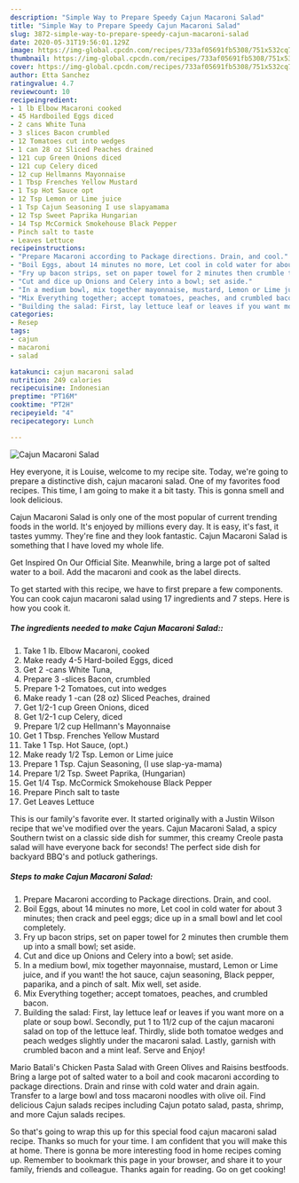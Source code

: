 ```yaml
---
description: "Simple Way to Prepare Speedy Cajun Macaroni Salad"
title: "Simple Way to Prepare Speedy Cajun Macaroni Salad"
slug: 3872-simple-way-to-prepare-speedy-cajun-macaroni-salad
date: 2020-05-31T19:56:01.129Z
image: https://img-global.cpcdn.com/recipes/733af05691fb5308/751x532cq70/cajun-macaroni-salad-recipe-main-photo.jpg
thumbnail: https://img-global.cpcdn.com/recipes/733af05691fb5308/751x532cq70/cajun-macaroni-salad-recipe-main-photo.jpg
cover: https://img-global.cpcdn.com/recipes/733af05691fb5308/751x532cq70/cajun-macaroni-salad-recipe-main-photo.jpg
author: Etta Sanchez
ratingvalue: 4.7
reviewcount: 10
recipeingredient:
- 1 lb Elbow Macaroni cooked
- 45 Hardboiled Eggs diced
- 2 cans White Tuna
- 3 slices Bacon crumbled
- 12 Tomatoes cut into wedges
- 1 can 28 oz Sliced Peaches drained
- 121 cup Green Onions diced
- 121 cup Celery diced
- 12 cup Hellmanns Mayonnaise
- 1 Tbsp Frenches Yellow Mustard
- 1 Tsp Hot Sauce opt
- 12 Tsp Lemon or Lime juice
- 1 Tsp Cajun Seasoning I use slapyamama
- 12 Tsp Sweet Paprika Hungarian
- 14 Tsp McCormick Smokehouse Black Pepper
- Pinch salt to taste
- Leaves Lettuce
recipeinstructions:
- "Prepare Macaroni according to Package directions. Drain, and cool."
- "Boil Eggs, about 14 minutes no more, Let cool in cold water for about 3 minutes; then crack and peel eggs; dice up in a small bowl and let cool completely."
- "Fry up bacon strips, set on paper towel for 2 minutes then crumble them up into a small bowl; set aside."
- "Cut and dice up Onions and Celery into a bowl; set aside."
- "In a medium bowl, mix together mayonnaise, mustard, Lemon or Lime juice, and if you want! the hot sauce, cajun seasoning, Black pepper, paparika, and a pinch of salt. Mix well, set aside."
- "Mix Everything together; accept tomatoes, peaches, and crumbled bacon."
- "Building the salad: First, lay lettuce leaf or leaves if you want more on a plate or soup bowl. Secondly, put 1 to 11/2 cup of the cajun macaroni salad on top of the lettuce leaf. Thirdly, slide both tomatoe wedges and peach wedges slightly under the macaroni salad. Lastly, garnish with crumbled bacon and a mint leaf. Serve and Enjoy!"
categories:
- Resep
tags:
- cajun
- macaroni
- salad

katakunci: cajun macaroni salad
nutrition: 249 calories
recipecuisine: Indonesian
preptime: "PT16M"
cooktime: "PT2H"
recipeyield: "4"
recipecategory: Lunch

---
```



![Cajun Macaroni Salad](https://img-global.cpcdn.com/recipes/733af05691fb5308/751x532cq70/cajun-macaroni-salad-recipe-main-photo.jpg)

Hey everyone, it is Louise, welcome to my recipe site. Today, we're going to prepare a distinctive dish, cajun macaroni salad. One of my favorites food recipes. This time, I am going to make it a bit tasty. This is gonna smell and look delicious.

Cajun Macaroni Salad is only one of the most popular of current trending foods in the world. It's enjoyed by millions every day. It is easy, it's fast, it tastes yummy. They're fine and they look fantastic. Cajun Macaroni Salad is something that I have loved my whole life.

Get Inspired On Our Official Site. Meanwhile, bring a large pot of salted water to a boil. Add the macaroni and cook as the label directs.


To get started with this recipe, we have to first prepare a few components. You can cook cajun macaroni salad using 17 ingredients and 7 steps. Here is how you cook it.

##### The ingredients needed to make Cajun Macaroni Salad::

1. Take 1 lb. Elbow Macaroni, cooked
1. Make ready 4-5 Hard-boiled Eggs, diced
1. Get 2 -cans White Tuna,
1. Prepare 3 -slices Bacon, crumbled
1. Prepare 1-2 Tomatoes, cut into wedges
1. Make ready 1 -can (28 oz) Sliced Peaches, drained
1. Get 1/2-1 cup Green Onions, diced
1. Get 1/2-1 cup Celery, diced
1. Prepare 1/2 cup Hellmann&#39;s Mayonnaise
1. Get 1 Tbsp. Frenches Yellow Mustard
1. Take 1 Tsp. Hot Sauce, (opt.)
1. Make ready 1/2 Tsp. Lemon or Lime juice
1. Prepare 1 Tsp. Cajun Seasoning, (I use slap-ya-mama)
1. Prepare 1/2 Tsp. Sweet Paprika, (Hungarian)
1. Get 1/4 Tsp. McCormick Smokehouse Black Pepper
1. Prepare Pinch salt to taste
1. Get Leaves Lettuce


This is our family&#39;s favorite ever. It started originally with a Justin Wilson recipe that we&#39;ve modified over the years. Cajun Macaroni Salad, a spicy Southern twist on a classic side dish for summer, this creamy Creole pasta salad will have everyone back for seconds! The perfect side dish for backyard BBQ&#39;s and potluck gatherings. 

##### Steps to make Cajun Macaroni Salad:

1. Prepare Macaroni according to Package directions. Drain, and cool.
1. Boil Eggs, about 14 minutes no more, Let cool in cold water for about 3 minutes; then crack and peel eggs; dice up in a small bowl and let cool completely.
1. Fry up bacon strips, set on paper towel for 2 minutes then crumble them up into a small bowl; set aside.
1. Cut and dice up Onions and Celery into a bowl; set aside.
1. In a medium bowl, mix together mayonnaise, mustard, Lemon or Lime juice, and if you want! the hot sauce, cajun seasoning, Black pepper, paparika, and a pinch of salt. Mix well, set aside.
1. Mix Everything together; accept tomatoes, peaches, and crumbled bacon.
1. Building the salad: First, lay lettuce leaf or leaves if you want more on a plate or soup bowl. Secondly, put 1 to 11/2 cup of the cajun macaroni salad on top of the lettuce leaf. Thirdly, slide both tomatoe wedges and peach wedges slightly under the macaroni salad. Lastly, garnish with crumbled bacon and a mint leaf. Serve and Enjoy!


Mario Batali&#39;s Chicken Pasta Salad with Green Olives and Raisins bestfoods. Bring a large pot of salted water to a boil and cook macaroni according to package directions. Drain and rinse with cold water and drain again. Transfer to a large bowl and toss macaroni noodles with olive oil. Find delicious Cajun salads recipes including Cajun potato salad, pasta, shrimp, and more Cajun salads recipes. 

So that's going to wrap this up for this special food cajun macaroni salad recipe. Thanks so much for your time. I am confident that you will make this at home. There is gonna be more interesting food in home recipes coming up. Remember to bookmark this page in your browser, and share it to your family, friends and colleague. Thanks again for reading. Go on get cooking!
